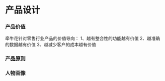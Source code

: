 # 产品设计
### 产品价值
牵牛花针对零售行业产品的价值导向：
    1、越有整合性的功能越有价值
    2、越准确的数据越有价值
    3、越减少客户的成本越有价值
### 产品原则
### 人物画像